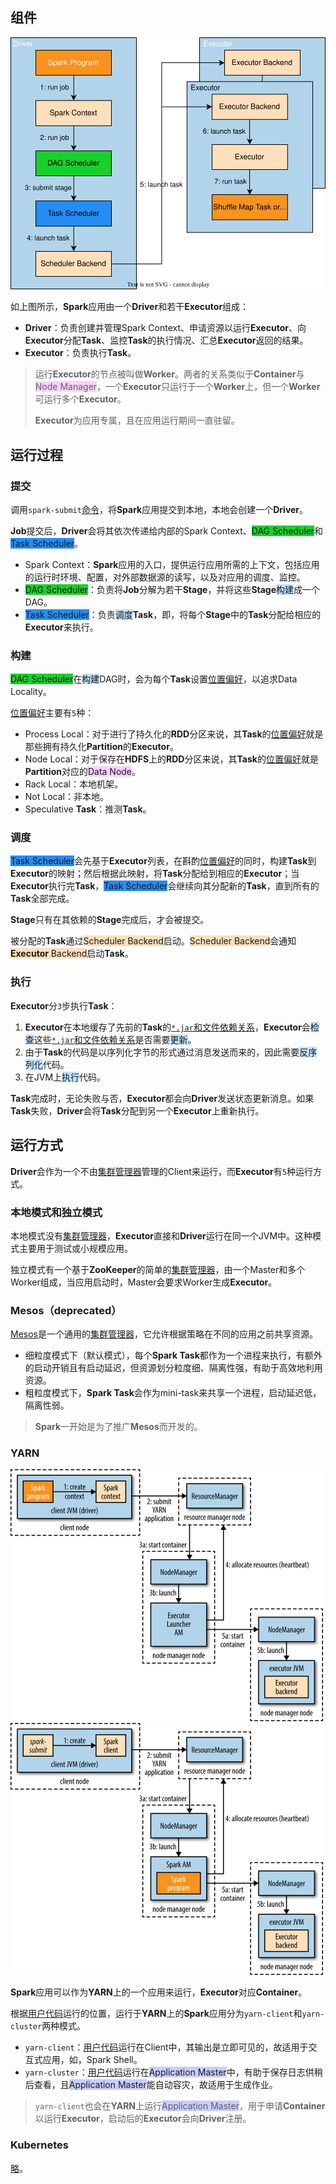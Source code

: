 ## 组件

![](../images/9/spark_run_a_job.svg)

如上图所示，**Spark**应用由一个**Driver**和若干**Executor**组成：

- **Driver**：负责创建并管理Spark Context、申请资源以运行**Executor**、向**Executor**分配**Task**、监控**Task**的执行情况、汇总**Executor**返回的结果。
- **Executor**：负责执行**Task**。

> 运行**Executor**的节点被叫做**Worker**。两者的关系类似于**Container**与<span style=background:#f8d2ff>Node Manager</span>，一个**Executor**只运行于一个**Worker**上，但一个**Worker**可运行多个**Executor**。
>
> **Executor**为应用专属，且在应用运行期间一直驻留。



## 运行过程

### 提交

调用`spark-submit`[命令](https://www.hadoopdoc.com/spark/spark-submit-intro#h2-spark-submit-)，将**Spark**应用提交到本地，本地会创建一个**Driver**。

**Job**提交后，**Driver**会将其依次传递给内部的Spark Context、<span style=background:#19d02a>DAG Scheduler</span>和<span style=background:#258df6>Task Scheduler</span>。

- Spark Context：**Spark**应用的入口，提供运行应用所需的上下文，包括应用的运行时环境、配置，对外部数据源的读写，以及对应用的调度、监控。
- <span style=background:#19d02a>DAG Scheduler</span>：负责将**Job**分解为若干**Stage**，并将这些**Stage**<span style=background:#c2e2ff>构建</span>成一个DAG。
- <span style=background:#258df6>Task Scheduler</span>：负责<span style=background:#c2e2ff>调度</span>**Task**，即，将每个**Stage**中的**Task**分配给相应的**Executor**来执行。

### 构建

<span style=background:#19d02a>DAG Scheduler</span>在<span style=background:#c2e2ff>构建</span>DAG时，会为每个**Task**设置<u>位置偏好</u>，以追求Data Locality。

<u>位置偏好</u>主要有`5`种：

- Process Local：对于进行了持久化的**RDD**分区来说，其**Task**的<u>位置偏好</u>就是那些拥有持久化**Partition**的**Executor**。
- Node Local：对于保存在**HDFS**上的**RDD**分区来说，其**Task**的<u>位置偏好</u>就是**Partition**对应的<span style=background:#f8d2ff>Data Node</span>。
- Rack Local：本地机架。
- Not Local：非本地。
- Speculative **Task**：推测**Task**。

### 调度

<span style=background:#258df6>Task Scheduler</span>会先基于**Executor**列表，在斟酌<u>位置偏好</u>的同时，构建**Task**到**Executor**的映射；然后根据此映射，将**Task**分配给到相应的**Executor**；当**Executor**执行完**Task**，<span style=background:#258df6>Task Scheduler</span>会继续向其分配新的**Task**，直到所有的**Task**全部完成。

**Stage**只有在其依赖的**Stage**完成后，才会被提交。

被分配的**Task**通过<span style=background:#FDDFBB>Scheduler Backend</span>启动。<span style=background:#FDDFBB>Scheduler Backend</span>会通知<span style=background:#FDDFBB>**Executor** Backend</span>启动**Task**。

### 执行

**Executor**分`3`步执行**Task**：

1. **Executor**在本地缓存了先前的**Task**的<u>`*.jar`和文件依赖关系</u>，**Executor**会<span style=background:#c2e2ff>检查</span>这些<u>`*.jar`和文件依赖关系</u>是否需要<span style=background:#c2e2ff>更新</span>。
2. 由于**Task**的代码是以序列化字节的形式通过消息发送而来的，因此需要<span style=background:#c2e2ff>反序列化</span>代码。
3. 在JVM上<span style=background:#c2e2ff>执行</span>代码。

**Task**完成时，无论失败与否，**Executor**都会向**Driver**发送状态更新消息。如果**Task**失败，**Driver**会将**Task**分配到另一个**Executor**上重新执行。



## 运行方式

**Driver**会作为一个不由<u>集群管理器</u>管理的Client来运行，而**Executor**有`5`种运行方式。

### 本地模式和独立模式

本地模式没有<u>集群管理器</u>，**Executor**直接和**Driver**运行在同一个JVM中。这种模式主要用于测试或小规模应用。

独立模式有一个基于**ZooKeeper**的简单的<u>集群管理器</u>，由一个Master和多个Worker组成，当应用启动时，Master会要求Worker生成**Executor**。

### Mesos（deprecated）

[Mesos](https://ifeve.com/spark-mesos-spark/)是一个通用的<u>集群管理器</u>，它允许根据策略在不同的应用之前共享资源。

- 细粒度模式下（默认模式），每个**Spark Task**都作为一个进程来执行，有额外的启动开销且有启动延迟，但资源划分粒度细、隔离性强，有助于高效地利用资源。
- 粗粒度模式下，**Spark Task**会作为mini-task来共享一个进程，启动延迟低，隔离性弱。

> **Spark**一开始是为了推广**Mesos**而开发的。

### YARN

<img src="../images/9/spark_in_yarn_client_mode.png" alt="yarn_client" style="zoom:50%;" /><img src="../images/9/spark_in_yarn_cluster_mode.png" alt="yarn_cluster" style="zoom:50%;" />

**Spark**应用可以作为**YARN**上的一个应用来运行，**Executor**对应**Container**。

根据<u>用户代码</u>运行的位置，运行于**YARN**上的**Spark**应用分为`yarn-client`和`yarn-cluster`两种模式。

- `yarn-client`：<u>用户代码</u>运行在Client中，其输出是立即可见的，故适用于交互式应用，如，Spark Shell。
- `yarn-cluster`：<u>用户代码</u>运行在<span style=background:#c9ccff>Application Master</span>中，有助于保存日志供稍后查看，且<span style=background:#c9ccff>Application Master</span>能自动容灾，故适用于生成作业。

> `yarn-client`也会在**YARN**上运行<span style=background:#c9ccff>Application Master</span>，用于申请**Container**以运行**Executor**，启动后的**Executor**会向**Driver**注册。

### Kubernetes

[略](https://spark.apache.org/docs/latest/#launching-on-a-cluster)。

